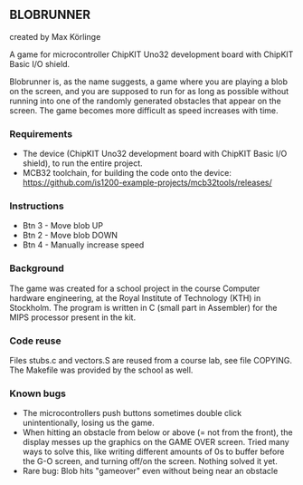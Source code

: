 ## BLOBRUNNER

created by Max Körlinge

A game for microcontroller ChipKIT Uno32 development board with ChipKIT Basic I/O shield.

Blobrunner is, as the name suggests, a game where you are playing a blob on the screen, and you are supposed to run for as long as possible without running into one of the randomly generated obstacles that appear on the screen. The game becomes more difficult as speed increases with time.

### Requirements

* The device (ChipKIT Uno32 development board with ChipKIT Basic I/O shield), to run the entire project.
* MCB32 toolchain, for building the code onto the device: https://github.com/is1200-example-projects/mcb32tools/releases/

### Instructions

* Btn 3 - Move blob UP
* Btn 2 - Move blob DOWN
* Btn 4 - Manually increase speed

### Background

The game was created for a school project in the course Computer hardware engineering, at the Royal Institute of Technology (KTH) in Stockholm.
The program is written in C (small part in Assembler) for the MIPS processor present in the kit.

### Code reuse

Files stubs.c and vectors.S are reused from a course lab, see file COPYING. The Makefile was provided by the school as well.

### Known bugs

 * The microcontrollers push buttons sometimes double click unintentionally, losing us the game.
 * When hitting an obstacle from below or above (= not from the front), the display messes up the graphics on the GAME OVER screen. Tried many ways to solve this, like writing different amounts of 0s to buffer before the G-O screen, and turning off/on the screen. Nothing solved it yet.
 * Rare bug: Blob hits "gameover" even without being near an obstacle
